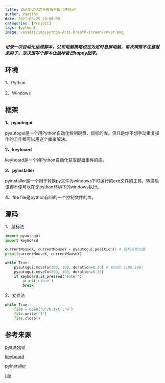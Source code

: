 ```yaml
---
title: 自动化运维之黑夜永不眠（防息屏） 
author: Pandaho
date: 2021-06-25 20:00:00 
categories: [Project] 
tags: [python]
image: /assets/img/python-Anti-breath-screen/cover.png
---
```




***记录一次自动化运维脚本，公司电脑策略设定为定时息屏电脑，每次稍微不注意就息屏了，故决定写个脚本让鼠标自己happy起来。***



## **环境**

1、Python

2、Windows



## **框架**

**1、pyautogui**

  pyautogui是一个用Python自动化控制键盘、鼠标的库。但凡是你不想手动重复操作的工作都可以用这个库来解决。

**2、keyboard**

keyboard是一个用Python自动化获取键盘事件的库。

**3、pyinstaller**

pyinstaller是一个用于转换py文件为windows下可运行的exe文件的工具，转换后该脚本便可以在无python环境下的windows执行。

**4、file**
    file是python自带的一个控制文件的库。



## **源码**

1、鼠标法

```python
import pyautogui 
import keyboard

currentMouseX, currentMouseY = pyautogui.position() # 鼠标当前位置
print(currentMouseX, currentMouseY)

while True:
    pyautogui.moveTo(100, 100, duration=0.25) # 移动到 (100,100)
    pyautogui.moveTo(200, 100, duration=0.25)
    if keyboard.is_pressed('enter'):
        print('close')
        break 
```

2、文件法

```python
while True:
    file = open('D:/b.txt','w')
    file.write('1')
    file.close()
```





## 参考来源

[pyautogui](https://www.jb51.net/article/183926.htm)

[keyboard](https://www.cnblogs.com/xia-weiwen/p/13512463.html)

[pyinstaller](https://blog.csdn.net/one312/article/details/105736261)

[file](https://www.jb51.net/article/194450.htm)
